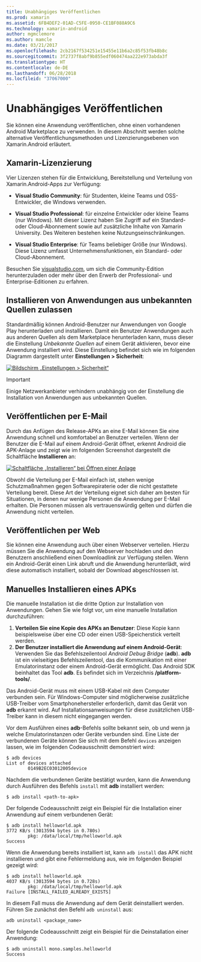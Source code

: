 ```yaml
---
title: Unabhängiges Veröffentlichen
ms.prod: xamarin
ms.assetid: 6FB4DEF2-01AD-C5FE-0950-CE1BF088A9C6
ms.technology: xamarin-android
author: mgmclemore
ms.author: mamcle
ms.date: 03/21/2017
ms.openlocfilehash: 2cb2167f534251e15455e11b6a2c85f53fb48b8c
ms.sourcegitcommit: 3f2737f8abf9b855edf060474aa222e973abda3f
ms.translationtype: HT
ms.contentlocale: de-DE
ms.lasthandoff: 06/28/2018
ms.locfileid: "37067000"
---
```

# <a name="publishing-independently"></a>Unabhängiges Veröffentlichen

Sie können eine Anwendung veröffentlichen, ohne einen vorhandenen Android Marketplace zu verwenden. In diesem Abschnitt werden solche alternative Veröffentlichungsmethoden und Lizenzierungsebenen von Xamarin.Android erläutert.


## <a name="xamarin-licensing"></a>Xamarin-Lizenzierung

Vier Lizenzen stehen für die Entwicklung, Bereitstellung und Verteilung von Xamarin.Android-Apps zur Verfügung:

-   **Visual Studio Community**: für Studenten, kleine Teams und OSS-Entwickler, die Windows verwenden.

-   **Visual Studio Professional**: für einzelne Entwickler oder kleine Teams (nur Windows). Mit dieser Lizenz haben Sie Zugriff auf ein Standard- oder Cloud-Abonnement sowie auf zusätzliche Inhalte von Xamarin University. Des Weiteren bestehen keine Nutzungseinschränkungen.

-   **Visual Studio Enterprise**: für Teams beliebiger Größe (nur Windows). Diese Lizenz umfasst Unternehmensfunktionen, ein Standard- oder Cloud-Abonnement.

Besuchen Sie [visualstudio.com](https://visualstudio.microsoft.com/xamarin/), um sich die Community-Edition herunterzuladen oder mehr über den Erwerb der Professional- und Enterprise-Editionen zu erfahren.


## <a name="allow-installation-from-unknown-sources"></a>Installieren von Anwendungen aus unbekannten Quellen zulassen

Standardmäßig können Android-Benutzer nur Anwendungen von Google Play herunterladen und installieren. Damit ein Benutzer Anwendungen auch aus anderen Quellen als dem Marketplace herunterladen kann, muss dieser die Einstellung *Unbekannte Quellen* auf einem Gerät aktivieren, bevor eine Anwendung installiert wird. Diese Einstellung befindet sich wie im folgenden Diagramm dargestellt unter **Einstellungen > Sicherheit**:

[![Bildschirm „Einstellungen > Sicherheit“](publishing-independently-images/settings.png)](publishing-independently-images/settings.png#lightbox)


> [!IMPORTANT]
> Einige Netzwerkanbieter verhindern unabhängig von der Einstellung die Installation von Anwendungen aus unbekannten Quellen.



## <a name="publishing-by-e-mail"></a>Veröffentlichen per E-Mail

Durch das Anfügen des Release-APKs an eine E-Mail können Sie eine Anwendung schnell und komfortabel an Benutzer verteilen. Wenn der Benutzer die E-Mail auf einem Android-Gerät öffnet, erkennt Android die APK-Anlage und zeigt wie im folgenden Screenshot dargestellt die Schaltfläche **Installieren** an:

[![Schaltfläche „Installieren“ bei Öffnen einer Anlage](publishing-independently-images/publishing-via-email.png)](publishing-independently-images/publishing-via-email.png#lightbox)

Obwohl die Verteilung per E-Mail einfach ist, stehen wenige Schutzmaßnahmen gegen Softwarepiraterie oder die nicht gestattete Verteilung bereit. Diese Art der Verteilung eignet sich daher am besten für Situationen, in denen nur wenige Personen die Anwendung per E-Mail erhalten. Die Personen müssen als vertrauenswürdig gelten und dürfen die Anwendung nicht verteilen.


## <a name="publishing-by-web"></a>Veröffentlichen per Web

Sie können eine Anwendung auch über einen Webserver verteilen. Hierzu müssen Sie die Anwendung auf den Webserver hochladen und den Benutzern anschließend einen Downloadlink zur Verfügung stellen. Wenn ein Android-Gerät einen Link abruft und die Anwendung herunterlädt, wird diese automatisch installiert, sobald der Download abgeschlossen ist.


## <a name="manually-installing-an-apk"></a>Manuelles Installieren eines APKs

Die manuelle Installation ist die dritte Option zur Installation von Anwendungen. Gehen Sie wie folgt vor, um eine manuelle Installation durchzuführen:

1.   **Verteilen Sie eine Kopie des APKs an Benutzer**: Diese Kopie kann beispielsweise über eine CD oder einen USB-Speicherstick verteilt werden.
1.   **Der Benutzer installiert die Anwendung auf einem Android-Gerät**: Verwenden Sie das Befehlszeilentool *Android Debug Bridge* (**adb**). **adb** ist ein vielseitiges Befehlszeilentool, das die Kommunikation mit einer Emulatorinstanz oder einem Android-Gerät ermöglicht. Das Android SDK beinhaltet das Tool **adb**. Es befindet sich im Verzeichnis **<sdk>/platform-tools/**.

Das Android-Gerät muss mit einem USB-Kabel mit dem Computer verbunden sein.
Für Windows-Computer sind möglicherweise zusätzliche USB-Treiber vom Smartphonehersteller erforderlich, damit das Gerät von **adb** erkannt wird. Auf Installationsanweisungen für diese zusätzlichen USB-Treiber kann in diesem nicht eingegangen werden.

Vor dem Ausführen eines **adb**-Befehls sollte bekannt sein, ob und wenn ja welche Emulatorinstanzen oder Geräte verbunden sind. Eine Liste der verbundenen Geräte können Sie sich mit dem Befehl `devices` anzeigen lassen, wie im folgenden Codeausschnitt demonstriert wird:

```shell
$ adb devices
List of devices attached
        0149B2EC03012005device
```

Nachdem die verbundenen Geräte bestätigt wurden, kann die Anwendung durch Ausführen des Befehls `install` mit **adb** installiert werden:

```shell
$ adb install <path-to-apk>
```

Der folgende Codeausschnitt zeigt ein Beispiel für die Installation einer Anwendung auf einem verbundenen Gerät:

```shell
$ adb install helloworld.apk
3772 KB/s (3013594 bytes in 0.780s)
        pkg: /data/local/tmp/helloworld.apk
Success
```

Wenn die Anwendung bereits installiert ist, kann `adb install` das APK nicht installieren und gibt eine Fehlermeldung aus, wie im folgenden Beispiel gezeigt wird:

```shell
$ adb install helloworld.apk
4037 KB/s (3013594 bytes in 0.728s)
        pkg: /data/local/tmp/helloworld.apk
Failure [INSTALL_FAILED_ALREADY_EXISTS]
```

In diesem Fall muss die Anwendung auf dem Gerät deinstalliert werden. Führen Sie zunächst den Befehl `adb uninstall` aus:

```shell
adb uninstall <package_name>
```

Der folgende Codeausschnitt zeigt ein Beispiel für die Deinstallation einer Anwendung:

```shell
$ adb uninstall mono.samples.helloworld
Success
```

